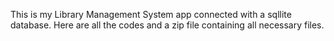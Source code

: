 This is my Library Management System app connected with a sqllite database.
Here are all the codes and a zip file containing all necessary files.
